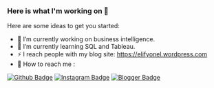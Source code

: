 ### Here is what I'm working on 👋



Here are some ideas to get you started:

- 🔭 I’m currently working on business intelligence.
- 🌱 I’m currently learning SQL and Tableau. 
- ⚡ I reach people with my blog site: https://elifyonel.wordpress.com
- 🥅 How to reach me : 

[![Github Badge](https://img.shields.io/badge/-Github-000?style=quare&labelColor=000&logo=Github&logoColor=white&link=link)](https://github.com/ElifYonel) 
[![Instagram Badge](https://img.shields.io/badge/-Instagram-C13584?style=flat-quare&labelColor=C13584&logo=instagram&logoColor=white&link=link)](https://www.instagram.com/elifyonell/) 
[![Blogger Badge](https://img.shields.io/badge/-Blogger-FF9800?style=flat-quare&labelColor=FF9800&logo=Blogger&logoColor=white&link=link)](https://elifyonel.wordpress.com)
